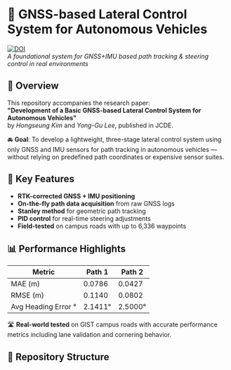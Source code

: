 # 🚗 GNSS-based Lateral Control System for Autonomous Vehicles

[![DOI](https://img.shields.io/badge/JCDE--2025--Kim-blue)](https://your-link.com)  
*A foundational system for GNSS+IMU based path tracking & steering control in real environments*

## 📌 Overview

This repository accompanies the research paper:  
**"Development of a Basic GNSS-based Lateral Control System for Autonomous Vehicles"**  
by *Hongseung Kim* and *Yong-Gu Lee*, published in JCDE.

🚘 **Goal**: To develop a lightweight, three-stage lateral control system using only GNSS and IMU sensors for path tracking in autonomous vehicles — without relying on predefined path coordinates or expensive sensor suites.

## 🧭 Key Features

- **RTK-corrected GNSS + IMU positioning**
- **On-the-fly path data acquisition** from raw GNSS logs
- **Stanley method** for geometric path tracking
- **PID control** for real-time steering adjustments
- **Field-tested** on campus roads with up to 6,336 waypoints

## 📊 Performance Highlights

| Metric              | Path 1        | Path 2        |
|---------------------|---------------|---------------|
| MAE (m)             | 0.0786        | 0.0427        |
| RMSE (m)            | 0.1140        | 0.0802        |
| Avg Heading Error ° | 2.1411°       | 2.5000°       |

🛣️ **Real-world tested** on GIST campus roads with accurate performance metrics including lane validation and cornering behavior.

## 📂 Repository Structure


